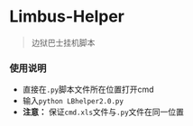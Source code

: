# Limbus-Helper
> 边狱巴士挂机脚本
### 使用说明
- 直接在`.py`脚本文件所在位置打开cmd
- 输入`python LBhelper2.0.py`
- **注意：** 保证`cmd.xls`文件与`.py`文件在同一位置
